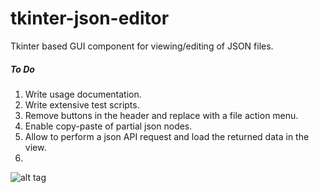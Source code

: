 # tkinter-json-editor
Tkinter based GUI component for viewing/editing of JSON files.

##### To Do
1. Write usage documentation.
2. Write extensive test scripts.
3. Remove buttons in the header and replace with a file action menu.
4. Enable copy-paste of partial json nodes.
5. Allow to perform a json API request and load the returned data in the view.
6.

![alt tag](json_editor.jpg)
